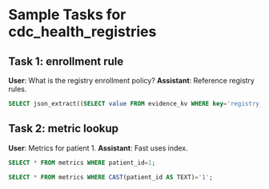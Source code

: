# Sample Tasks for cdc_health_registries

## Task 1: enrollment rule
**User**: What is the registry enrollment policy?
**Assistant**: Reference registry rules.
```sql
SELECT json_extract((SELECT value FROM evidence_kv WHERE key='registry_rules'), '$');
```

## Task 2: metric lookup
**User**: Metrics for patient 1.
**Assistant**: Fast uses index.
```sql fast
SELECT * FROM metrics WHERE patient_id=1;
```
```sql slow
SELECT * FROM metrics WHERE CAST(patient_id AS TEXT)='1';
```
